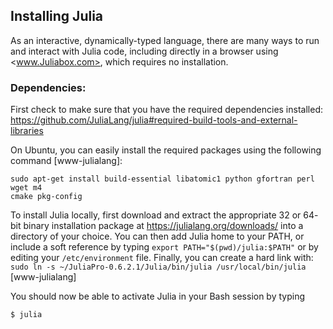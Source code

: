 ## Installing Julia

As an interactive, dynamically-typed language, there are many ways to run and
interact with Julia code, including directly in a browser using
<www.Juliabox.com>, which requires no installation. 

### Dependencies: 

First check to make sure that you have the required dependencies installed:
<https://github.com/JuliaLang/julia#required-build-tools-and-external-libraries>

On Ubuntu, you can easily install the required packages using the following
command [www-julialang]:

```
sudo apt-get install build-essential libatomic1 python gfortran perl wget m4
cmake pkg-config
```

To install Julia locally, first download and extract the appropriate 32 or 64-
bit binary installation package at <https://julialang.org/downloads/> into a
directory of your choice. You can then add Julia home to your PATH, or
include a soft reference by typing ```export PATH="$(pwd)/julia:$PATH"``` or by
editing your ```/etc/environment``` file. Finally, you can create a hard link with:  ```sudo ln -s ~/JuliaPro-0.6.2.1/Julia/bin/julia /usr/local/bin/julia``` [www-julialang]


You should now be able to activate Julia in your Bash session by typing

```bash
$ julia
```
